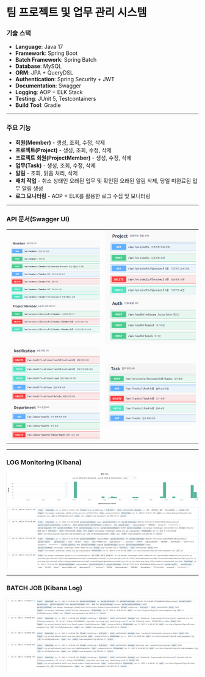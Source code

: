 # 팀 프로젝트 및 업무 관리 시스템

### 기술 스택
- **Language**: Java 17
- **Framework**: Spring Boot
- **Batch Framework**: Spring Batch
- **Database**: MySQL
- **ORM**: JPA + QueryDSL
- **Authentication**: Spring Security + JWT
- **Documentation**: Swagger
- **Logging**: AOP + ELK Stack
- **Testing**: JUnit 5, Testcontainers
- **Build Tool**: Gradle

---

### 주요 기능
- **회원(Member)** - 생성, 조회, 수정, 삭제
- **프로젝트(Project)** - 생성, 조회, 수정, 삭제
- **프로젝트 회원(ProjectMember)** - 생성, 수정, 삭제
- **업무(Task)** - 생성, 조회, 수정, 삭제
- **알림** - 조회, 읽음 처리, 삭제
- **배치 작업** - 취소 상태인 오래된 업무 및 확인된 오래된 알림 삭제, 당일 미완료된 업무 알림 생성
- **로그 모니터링** - AOP + ELK를 활용한 로그 수집 및 모니터링

---

### API 문서(Swagger UI)
<table>
  <tr>
    <td><img src="./docs/member_projectMember_api.png" alt="Member ProjectMember API" width="300"/></td>
    <td><img src="./docs/project_auth_api.png" alt="Project Auth API" width="300"/></td>
  </tr>
  <tr>
    <td><img src="./docs/notification_department_api.png" alt="Notification Department API" width="300"/></td>
    <td><img src="./docs/task_api.png" alt="Task API" width="300"/></td>
  </tr>
</table>

---

### LOG Monitoring (Kibana)
<img src="./docs/kibana_discover.png" alt="Kibana Discover 화면" width="600">
<img src="./docs/kibana_discover_logs.png" alt="Kibana 로그 상세 화면" width="600">

---

### BATCH JOB (Kibana Log)
<img src="./docs/batch_log.png" alt="배치 작업 Kibana 로그 상세 화면" width="600">